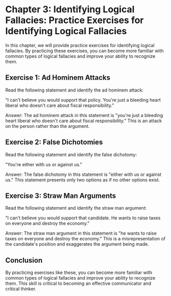 Chapter 3: Identifying Logical Fallacies: Practice Exercises for Identifying Logical Fallacies
==============================================================================================

In this chapter, we will provide practice exercises for identifying logical fallacies. By practicing these exercises, you can become more familiar with common types of logical fallacies and improve your ability to recognize them.

Exercise 1: Ad Hominem Attacks
------------------------------

Read the following statement and identify the ad hominem attack:

"I can't believe you would support that policy. You're just a bleeding heart liberal who doesn't care about fiscal responsibility."

Answer: The ad hominem attack in this statement is "you're just a bleeding heart liberal who doesn't care about fiscal responsibility." This is an attack on the person rather than the argument.

Exercise 2: False Dichotomies
-----------------------------

Read the following statement and identify the false dichotomy:

"You're either with us or against us."

Answer: The false dichotomy in this statement is "either with us or against us." This statement presents only two options as if no other options exist.

Exercise 3: Straw Man Arguments
-------------------------------

Read the following statement and identify the straw man argument:

"I can't believe you would support that candidate. He wants to raise taxes on everyone and destroy the economy."

Answer: The straw man argument in this statement is "he wants to raise taxes on everyone and destroy the economy." This is a misrepresentation of the candidate's position and exaggerates the argument being made.

Conclusion
----------

By practicing exercises like these, you can become more familiar with common types of logical fallacies and improve your ability to recognize them. This skill is critical to becoming an effective communicator and critical thinker.
